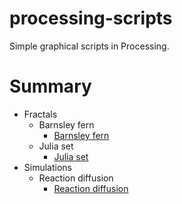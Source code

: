 # processing-scripts

Simple graphical scripts in Processing.

# Summary

* Fractals
    * Barnsley fern
        * [Barnsley fern](./Fractals/Barnsley_fern/Barnsley_fern.pde)
    * Julia set
        * [Julia set](./Fractals/Julia_set/Julia_set.pde)
* Simulations
    * Reaction diffusion
        * [Reaction diffusion](./Simulations/Reaction_diffusion/Reaction_diffusion.pde)
